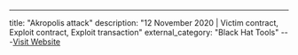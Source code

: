 ---
title: "Akropolis attack"
description: "12 November 2020 | Victim contract, Exploit contract, Exploit transaction"
external_category: "Black Hat Tools"
---[Visit Website](https://peckshield.medium.com/akropolis-incident-root-cause-analysis-c11ee59e05d4)

